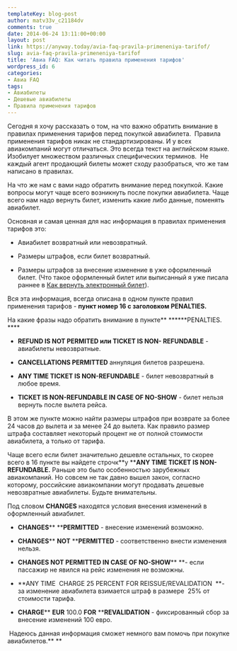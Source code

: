 ```yaml
---
templateKey: blog-post
author: matv33v_c21184dv
comments: true
date: 2014-06-24 13:11:00+00:00
layout: post
link: https://anyway.today/avia-faq-pravila-primeneniya-tarifof/
slug: avia-faq-pravila-primeneniya-tarifof
title: 'Авиа FAQ: Как читать правила применения тарифов'
wordpress_id: 6
categories:
- Авиа FAQ
tags:
- Авиабилеты
- Дешевые авиабилеты
- Правила применения тарифов
---
```





Сегодня я хочу рассказать о том, на что важно обратить внимание в правилах применения тарифов перед покупкой авиабилета.  Правила  применения тарифов никак не стандартизированы. И у всех авиакомпаний могут отличаться. Это всегда текст на английском языке. Изобилует множеством различных специфических терминов.  Не каждый агент продающий билеты может сходу разобраться, что же там написано в правилах.




На что же нам с вами надо обратить внимание перед покупкой. Какие вопросы могут чаще всего возникнуть после покупки авиабилета. Чаще всего нам надо вернуть билет, изменить какие либо данные, поменять авиабилет.


<!-- more -->


Основная и самая ценная для нас информация в правилах применения тарифов это:






	
  * Авиабилет возвратный или невозвратный.

	
  * Размеры штрафов, если билет возвратный.

	
  * Размеры штрафов за внесение изменение в уже оформленный билет. (Что такое оформленный билет или выписанный я уже писала раннее в [Как вернуть электронный билет](http://anyway.today/avia-faq-kak-vernut-electronnii-bilet/)).




Вся эта информация, всегда описана в одном пункте правил применения тарифов - **пункт номер 16 с заголовком PENALTIES.**




На какие фразы надо обратить внимание в пункте** ******PENALTIES. ****






	
  * **REFUND IS NOT PERMITED или TICKET IS NON- REFUNDABLE** - авиабилеты невозвратные.

	
  * **CANCELLATIONS PERMITTED** аннуляция билетов разрешена.

	
  * **ANY TIME TICKET IS NON-REFUNDABLE** - билет невозвратный в любое время.

	
  * **TICKET IS NON-REFUNDABLE IN CASE OF NO-SHOW** - билет нельзя вернуть после вылета рейса.




В этом же пункте можно найти размеры штрафов при возврате за более 24 часов до вылета и за менее 24 до вылета. Как правило размер штрафа составляет некоторый процент не от полной стоимости авиабилета, а только от тарифа.




Чаще всего если билет значительно дешевле остальных, то скорее всего в 16 пункте вы найдете строчк**у ****ANY TIME TICKET IS NON-REFUNDABLE.** Раньше это было особенностью зарубежных авиакомпаний. Но совсем не так давно вышел закон, согласно которому, российские авиакомпании могут продавать дешевые невозвратные авиабилеты. Будьте внимательны.




Под словом ****CHANGES**** находятся условия внесения изменений в оформленный авиабилет.






	
  * **CHANGES**** ****PERMITTED** - внесение изменений возможно.

	
  * **CHANGES**** ****NOT**** ****PERMITTED** - соответственно внести изменения нельзя.

	
  * **CHANGES NOT PERMITTED IN CASE OF NO-SHOW**** **- если пассажир не явился на рейс изменения не возможны.

	
  * **ANY TIME  CHARGE 25 PERCENT FOR REISSUE/REVALIDATION  **- за изменение авиабилета взимается штраф в размере  25% от стоимости тарифа.

	
  * **CHARGE**** ****EUR**** 100.0 ****FOR**** ****REVALIDATION** - фиксированный сбор за внесение изменений 100 евро.




 Надеюсь данная информация сможет немного вам помочь при покупке авиабилетов.**
**




